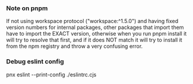 ### Note on pnpm

If not using workspace protocol ("workspace:^1.5.0") and having fixed version numbers
for internal packages, other packages that import them have to import the EXACT version,
otherwise when you run pnpm install it will try to resolve that first, and if it does
NOT match it will try to install it from the npm registry and throw a very confusing
error.

### Debug eslint config

pnx eslint --print-config ./eslintrc.cjs
